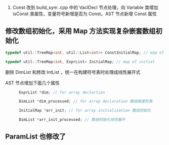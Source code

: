 1.  Const 改到 build_sym .cpp 中的 VaclDecl 节点处理，向 Variable 类增加 isConst 类属性，变量符号新增是否为 Const。AST 节点新增 Const 属性

## 修改数组初始化，采用 Map 方法实现复杂嵌套数组初始化

```C++
typedef util::TreeMap<int, util::List<int>> ConstInitialMap; // map of const initial

typedef util::TreeMap<int, ExprList> InitialMap; // map of initial
```

删除 DimList 和修改 IntList ，统一在构建符号表时处理成线性展开式

AST 节点增加下面几个属性

```C++
      ExprList *dim; // for array declartion

      DimList *dim_processed; // for array declaration 数组维度列表

      InitialMap *arr_init; // for array initialization 数组初始化

      DimList *arr_init_processed; // 数组初始化线性展开
```

## ParamList 也修改了

